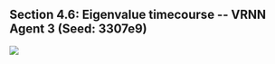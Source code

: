 ## Section 4.6: Eigenvalue timecourse -- VRNN Agent 3 (Seed: 3307e9)
![](supp/3307e9/constantx5b5_merged_common_ep102.gif)
